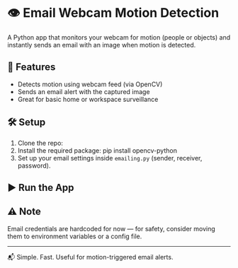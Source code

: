 # 👁️ Email Webcam Motion Detection

A Python app that monitors your webcam for motion (people or objects) and instantly sends an email with an image when motion is detected.

## 🔧 Features
- Detects motion using webcam feed (via OpenCV)
- Sends an email alert with the captured image
- Great for basic home or workspace surveillance

## 🛠️ Setup

1. Clone the repo:
2. Install the required package: pip install opencv-python
3. Set up your email settings inside `emailing.py` (sender, receiver, password).

## ▶️ Run the App

## ⚠️ Note
Email credentials are hardcoded for now — for safety, consider moving them to environment variables or a config file.

---

📬 Simple. Fast. Useful for motion-triggered email alerts.
